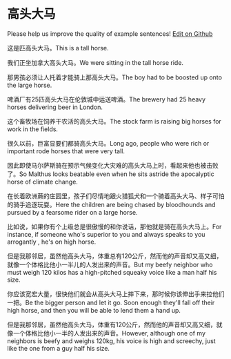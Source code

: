 # 高头大马

Please help us improve the quality of example sentences! [Edit on Github](https://github.com/jiyushe/jiyu-example-sentence-source/blob/main/chinese/gaotoudama.md)

<p><span class="chinese">这是匹高头大马。</span><span class="english">This is a tall horse.</span></p>

<p><span class="chinese">我们正坐加拿大高头大马。</span><span class="english">We were sitting in the tall horse ride.</span></p>

<p><span class="chinese">那男孩必须让人托着才能骑上那高头大马。</span><span class="english">The boy had to be boosted up onto the large horse.</span></p>

<p><span class="chinese">啤酒厂有25匹高头大马在伦敦城中运送啤酒。</span><span class="english">The brewery had 25 heavy horses delivering beer in London.</span></p>

<p><span class="chinese">这个畜牧场在饲养干农活的高头大马。</span><span class="english">The stock farm is raising big horses for work in the fields.</span></p>

<p><span class="chinese">很久以前，巨富显要们都骑高头大马。</span><span class="english">Long ago, people who were rich or important rode horses that were very tall.</span></p>

<p><span class="chinese">因此即使马尔萨斯骑在预示气候变化大灾难的高头大马上时，看起来他也被击败了。</span><span class="english">So Malthus looks beatable even when he sits astride the apocalyptic horse of climate change.</span></p>

<p><span class="chinese">在长着欧洲蕨的庄园里，孩子们尽情地跟火猎狐犬和一个骑着高头大马、样子可怕的骑手追逐玩耍。</span><span class="english">Here the children are being chased by bloodhounds and pursued by a fearsome rider on a large horse.</span></p>

<p><span class="chinese">比如说，如果你有个上级总是很傲慢的和你说话，那他就是骑在高头大马上。</span><span class="english">For instance, if someone who's superior to you and always speaks to you arrogantly , he's on high horse.</span></p>

<p><span class="chinese">但是我那邻居，虽然他高头大马，体重总有120公斤，然而他的声音却又高又细，就像一个体格比他小一半儿的人发出来的声音。</span><span class="english">But my beefy neighbor who must weigh 120 kilos has a high-pitched squeaky voice like a man half his size.</span></p>

<p><span class="chinese">你应该宽宏大量，很快他们就会从高头大马上摔下来，那时候你该伸出手来拉他们一把。</span><span class="english">Be the bigger person and let it go. Soon enough they'll fall off their high horse, and then you will be able to lend them a hand up.</span></p>

<p><span class="chinese">但是我那邻居，虽然他高头大马，体重有120公斤，然而他的声音却又高又细，就像一个体格比他小一半的人发出来的声音。</span><span class="english">However, although one of my neighbors is beefy and weighs 120kg, his voice is high and screechy, just like the one from a guy half his size.</span></p>

